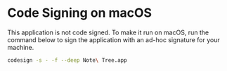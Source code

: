 # Code Signing on macOS
This application is not code signed. To make it run on macOS, run the command below to sign the application with an ad-hoc signature for your machine.

```bash
codesign -s - -f --deep Note\ Tree.app
```